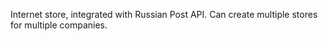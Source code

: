 Internet store, integrated with Russian Post API.
Can create multiple stores for multiple companies.